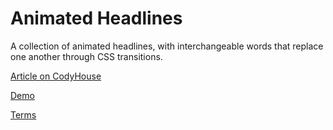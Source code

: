 Animated Headlines
=========

A collection of animated headlines, with interchangeable words that replace one another through CSS transitions.

[Article on CodyHouse](http://codyhouse.co/gem/css-animated-headlines/)

[Demo](http://codyhouse.co/demo/animated-headlines/)
 
[Terms](http://codyhouse.co/terms/)

